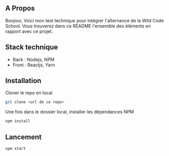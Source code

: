 ## A Propos

Bonjour,
Voici mon test technique pour intégrer l'alternance de la Wild Code School.
Vous trouverez dans ce README l'ensemble des éléments en rapport avec ce projet.


## Stack technique

- Back : Nodejs, NPM
- Front : Reactjs, Yarn

## Installation

Cloner le repo en local

```bash
git clone <url de ce repo>
```

Une fois dans le dossier local, installer les dépendances NPM

```bash
npm install
```


## Lancement

```bash
npm start
```
